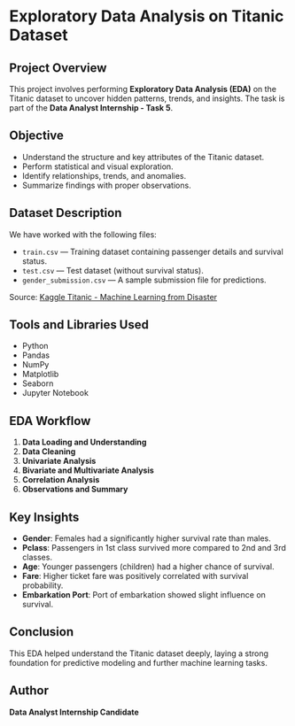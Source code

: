 # Exploratory Data Analysis on Titanic Dataset

## Project Overview
This project involves performing **Exploratory Data Analysis (EDA)** on the Titanic dataset to uncover hidden patterns, trends, and insights. The task is part of the **Data Analyst Internship - Task 5**.

## Objective
- Understand the structure and key attributes of the Titanic dataset.
- Perform statistical and visual exploration.
- Identify relationships, trends, and anomalies.
- Summarize findings with proper observations.

## Dataset Description
We have worked with the following files:
- `train.csv` — Training dataset containing passenger details and survival status.
- `test.csv` — Test dataset (without survival status).
- `gender_submission.csv` — A sample submission file for predictions.

Source: [Kaggle Titanic - Machine Learning from Disaster](https://www.kaggle.com/c/titanic/data)

## Tools and Libraries Used
- Python
- Pandas
- NumPy
- Matplotlib
- Seaborn
- Jupyter Notebook

## EDA Workflow
1. **Data Loading and Understanding**
2. **Data Cleaning**
3. **Univariate Analysis**
4. **Bivariate and Multivariate Analysis**
5. **Correlation Analysis**
6. **Observations and Summary**

## Key Insights
- **Gender**: Females had a significantly higher survival rate than males.
- **Pclass**: Passengers in 1st class survived more compared to 2nd and 3rd classes.
- **Age**: Younger passengers (children) had a higher chance of survival.
- **Fare**: Higher ticket fare was positively correlated with survival probability.
- **Embarkation Port**: Port of embarkation showed slight influence on survival.

## Conclusion
This EDA helped understand the Titanic dataset deeply, laying a strong foundation for predictive modeling and further machine learning tasks.

## Author
**Data Analyst Internship Candidate**
